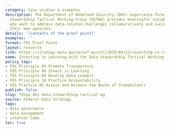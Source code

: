 ```yaml
---
category: Case studies & examples
description: The Department of Homeland Security (DHS) experience forming the Data
  Stewardship Tactical Working Group (DSTWG) provides meaningful insights for those
  who want to address data-related challenges collaboratively and successfully in
  their own agencies.
details: '[contents of the proof point]'
examples: ''
format: FDS Proof Point
layout: resource
link: https://strategy.data.gov/proof-points/2019/04/12/investing-in-learning-with-the-data-stewardship-tactical-working-group-at-dhs/
name: Investing in Learning with the Data Stewardship Tactical Working Group at DHS
policy_tags:
- FDS Principle 03 Promote Transparency
- FDS Principle 08 Invest in Learning
- FDS Principle 09 Develop Data Leaders
- FDS Principle 10 Practice Accountability
- FDS Practice 02 Assess and Balance the Needs of Stakeholders
publish: false
slug: fdspp-dhs-data-stewardship-tactical-wg
source: Federal Data Strategy
tags:
- data governance
- data management
- internal-todo
toc: true
---
```

